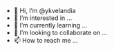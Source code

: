 - 👋 Hi, I’m @ykvelandia
- 👀 I’m interested in ...
- 🌱 I’m currently learning ...
- 💞️ I’m looking to collaborate on ...
- 📫 How to reach me ...

<!---
ykvelandia/ykvelandia is a ✨ special ✨ repository because its `README.md` (this file) appears on your GitHub profile.
You can click the Preview link to take a look at your changes.
--->
